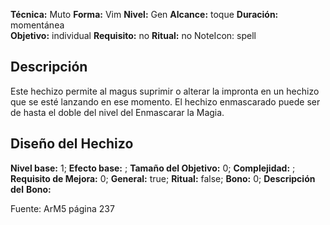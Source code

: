 
**Técnica:** Muto
**Forma:** Vim
**Nivel:** Gen
**Alcance:** toque 
**Duración:** momentánea  
**Objetivo:** individual
**Requisito:** no
**Ritual:** no
NoteIcon: spell




## Descripción 
<p>Este hechizo permite al magus suprimir o alterar la impronta en un hechizo que se esté lanzando en ese momento. El hechizo enmascarado puede ser de hasta el doble del nivel del Enmascarar la Magia.</p>

## Diseño del Hechizo 

**Nivel base:** 1; **Efecto base:** ;  **Tamaño del **Objetivo:**** 0; **Complejidad:** ; **Requisito de Mejora:** 0; **General:** true; **Ritual:** false; **Bono:** 0; **Descripción del** **Bono:** 

Fuente: ArM5 página 237